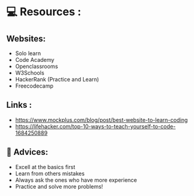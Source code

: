 # :computer: Resources : <br />

## Websites: <br />
- Solo learn 
- Code Academy 
- Openclassrooms
- W3Schools 
- HackerRank (Practice and Learn) 
- Freecodecamp 

## Links : <br />
- https://www.mockplus.com/blog/post/best-website-to-learn-coding
- https://lifehacker.com/top-10-ways-to-teach-yourself-to-code-1684250889 

## :notebook: Advices: <br />
- Excell at the basics first 
- Learn from others mistakes 
- Always ask the ones who have more experience 
- Practice and solve more problems! 

